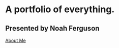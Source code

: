 # A portfolio of everything.
## Presented by Noah Ferguson
[About Me](https://noahferguson.github.io/about/aboutme)
